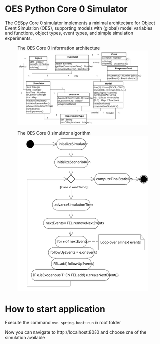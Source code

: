 # OES Python Core 0 Simulator 

The OESpy Core 0 simulator implements a minimal architecture for Object Event Simulation (OES), supporting models with 
(global) model variables and functions, object types, event types, and simple simulation experiments.

<figure><figcaption>The OES Core 0 information architecture</figcaption>
 <img src="../../docs/OES-Core0.svg">
</figure>

<figure><figcaption>The OES Core 0 simulator algorithm</figcaption>
 <img src="../../docs/OES-Core0-runStandaloneScenario.svg">
</figure>

# How to start application

Execute the command `mvn spring-boot:run` in root folder

Now you can navigate to http://localhost:8080 and choose one of the simulation available
